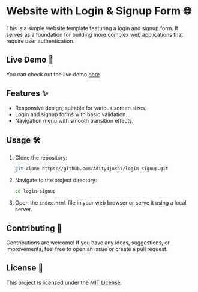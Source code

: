 


# Website with Login & Signup Form 🌐

This is a simple website template featuring a login and signup form. It serves as a foundation for building more complex web applications that require user authentication.

## Live Demo 🚀

You can check out the live demo [here](https://adity4joshi.github.io/login-signup/) 

## Features ✨

- Responsive design, suitable for various screen sizes.
- Login and signup forms with basic validation.
- Navigation menu with smooth transition effects.

## Usage 🛠️

1. Clone the repository:

   ```bash
   git clone https://github.com/Adity4joshi/login-signup.git
   ```

2. Navigate to the project directory:

   ```bash
   cd login-signup
   ```

3. Open the `index.html` file in your web browser or serve it using a local server.

## Contributing 🤝

Contributions are welcome! If you have any ideas, suggestions, or improvements, feel free to open an issue or create a pull request.

## License 📝

This project is licensed under the [MIT License](LICENSE).
